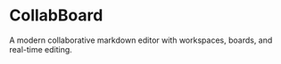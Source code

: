 # CollabBoard
A modern collaborative markdown editor with workspaces, boards, and real-time editing.

